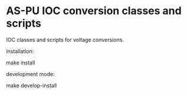 # AS-PU IOC conversion classes and scripts

IOC classes and scripts for voltage conversions.

installation:

 make install

development mode:

 make develop-install
